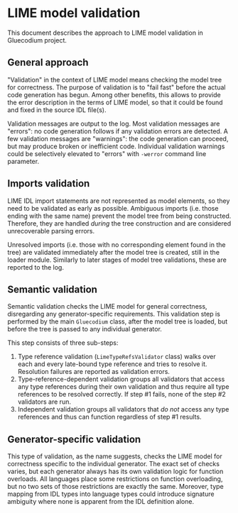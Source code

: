 LIME model validation
=====================

This document describes the approach to LIME model validation in Gluecodium project.

General approach
----------------
"Validation" in the context of LIME model means checking the model tree for correctness. The purpose of validation is to
"fail fast" before the actual code generation has begun. Among other benefits, this allows to provide the error
description in the terms of LIME model, so that it could be found and fixed in the source IDL file(s).

Validation messages are output to the log. Most validation messages are "errors": no code generation follows if any
validation errors are detected. A few validation messages are "warnings": the code generation can proceed, but may
produce broken or inefficient code. Individual validation warnings could be selectively elevated to "errors" with
`-werror` command line parameter.

Imports validation
------------------
LIME IDL import statements are not represented as model elements, so they need to be validated as early as possible.
Ambiguous imports (i.e. those ending with the same name) prevent the model tree from being constructed. Therefore, they
are handled _during_ the tree construction and are considered unrecoverable parsing errors.

Unresolved imports (i.e. those with no corresponding element found in the tree) are validated immediately after the
model tree is created, still in the loader module. Similarly to later stages of model tree validations, these are
reported to the log.

Semantic validation
-------------------
Semantic validation checks the LIME model for general correctness, disregarding any generator-specific requirements.
This validation step is performed by the main `Gluecodium` class, after the model tree is loaded, but before the tree is
passed to any individual generator.

This step consists of three sub-steps:
1. Type reference validation (`LimeTypeRefsValidator` class) walks over each and every late-bound type reference and
tries to resolve it. Resolution failures are reported as validation errors.
2. Type-reference-dependent validation groups all validators that access any type references during their own validation
and thus require all type references to be resolved correctly. If step #1 fails, none of the step #2 validators are run.
3. Independent validation groups all validators that _do not_ access any type references and thus can function
regardless of step #1 results.

Generator-specific validation
-----------------------------
This type of validation, as the name suggests, checks the LIME model for correctness specific to the individual
generator. The exact set of checks varies, but each generator always has its own validation logic for function
overloads. All languages place some restrictions on function overloading, but no two sets of those restrictions are
exactly the same. Moreover, type mapping from IDL types into language types could introduce signature ambiguity where
none is apparent from the IDL definition alone.
